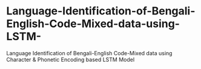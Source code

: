 # Language-Identification-of-Bengali-English-Code-Mixed-data-using-LSTM-
Language Identification of Bengali-English Code-Mixed data using Character &amp; Phonetic Encoding based LSTM Model
